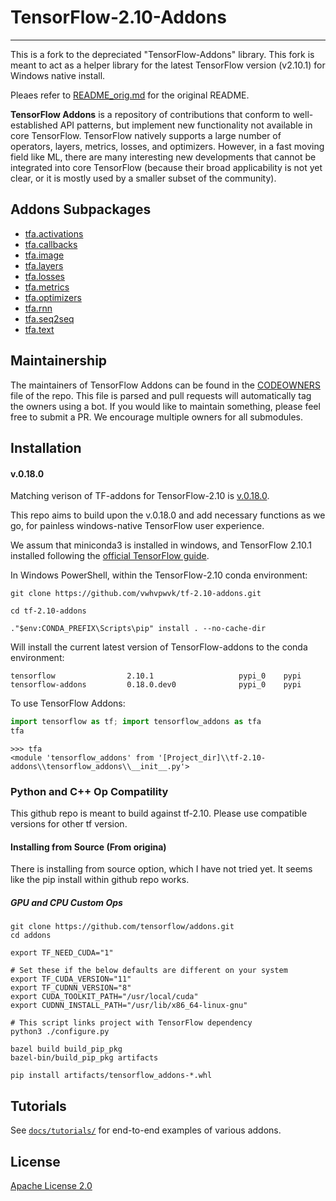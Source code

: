 # TensorFlow-2.10-Addons

-----------------

This is a fork to the depreciated "TensorFlow-Addons" library. This fork is meant to act as a helper library for the latest TensorFlow version (v2.10.1) for Windows native install. 

Pleaes refer to [README_orig.md](https://github.com/vwhvpwvk/tf-2.10-addons/README_orig.md) for the original README. 

**TensorFlow Addons** is a repository of contributions that conform to
well-established API patterns, but implement new functionality
not available in core TensorFlow. TensorFlow natively supports
a large number of operators, layers, metrics, losses, and optimizers.
However, in a fast moving field like ML, there are many interesting new
developments that cannot be integrated into core TensorFlow
(because their broad applicability is not yet clear, or it is mostly
 used by a smaller subset of the community).

## Addons Subpackages

* [tfa.activations](https://www.tensorflow.org/addons/api_docs/python/tfa/activations) 
* [tfa.callbacks](https://www.tensorflow.org/addons/api_docs/python/tfa/callbacks) 
* [tfa.image](https://www.tensorflow.org/addons/api_docs/python/tfa/image) 
* [tfa.layers](https://www.tensorflow.org/addons/api_docs/python/tfa/layers)
* [tfa.losses](https://www.tensorflow.org/addons/api_docs/python/tfa/losses)
* [tfa.metrics](https://www.tensorflow.org/addons/api_docs/python/tfa/metrics) 
* [tfa.optimizers](https://www.tensorflow.org/addons/api_docs/python/tfa/optimizers) 
* [tfa.rnn](https://www.tensorflow.org/addons/api_docs/python/tfa/rnn) 
* [tfa.seq2seq](https://www.tensorflow.org/addons/api_docs/python/tfa/seq2seq) 
* [tfa.text](https://www.tensorflow.org/addons/api_docs/python/tfa/text) 

## Maintainership
The maintainers of TensorFlow Addons can be found in the [CODEOWNERS](.github/CODEOWNERS) file of the repo. This file 
is parsed and pull requests will automatically tag the owners using a bot. If you would
like to maintain something, please feel free to submit a PR. We encourage multiple 
owners for all submodules.

## Installation
#### v.0.18.0

Matching verison of TF-addons for TensorFlow-2.10 is [v.0.18.0](https://github.com/tensorflow/addons/pull/2744). 

This repo aims to build upon the v.0.18.0 and add necessary functions as we go, for painless windows-native TensorFlow user experience.

We assum that miniconda3 is installed in windows, and TensorFlow 2.10.1 installed following the [official TensorFlow guide]().

In Windows PowerShell, within the TensorFlow-2.10 conda environment:

```
git clone https://github.com/vwhvpwvk/tf-2.10-addons.git

cd tf-2.10-addons

."$env:CONDA_PREFIX\Scripts\pip" install . --no-cache-dir

```

Will install the current latest version of TensorFlow-addons to the conda environment:

```
tensorflow                2.10.1                   pypi_0    pypi
tensorflow-addons         0.18.0.dev0              pypi_0    pypi
```
To use TensorFlow Addons:

```python
import tensorflow as tf; import tensorflow_addons as tfa
tfa
```
```
>>> tfa
<module 'tensorflow_addons' from '[Project_dir]\\tf-2.10-addons\\tensorflow_addons\\__init__.py'>
```

### Python and C++ Op Compatility

This github repo is meant to build against tf-2.10. Please use compatible versions for other tf version.

#### Installing from Source (From origina)

There is installing from source option, which I have not tried yet. It seems like the pip install within github repo works. 

##### GPU and CPU Custom Ops
```
git clone https://github.com/tensorflow/addons.git
cd addons

export TF_NEED_CUDA="1"

# Set these if the below defaults are different on your system
export TF_CUDA_VERSION="11"
export TF_CUDNN_VERSION="8"
export CUDA_TOOLKIT_PATH="/usr/local/cuda"
export CUDNN_INSTALL_PATH="/usr/lib/x86_64-linux-gnu"

# This script links project with TensorFlow dependency
python3 ./configure.py

bazel build build_pip_pkg
bazel-bin/build_pip_pkg artifacts

pip install artifacts/tensorflow_addons-*.whl
```

## Tutorials
See [`docs/tutorials/`](docs/tutorials/)
for end-to-end examples of various addons.

## License
[Apache License 2.0](LICENSE)